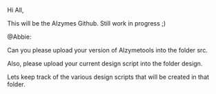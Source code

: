 Hi All,

This will be the AIzymes Github. Still work in progress ;)

@Abbie:

  Can you please upload your version of AIzymetools into the folder src.

  Also, please upload your current design script into the folder design.

  Lets keep track of the various design scripts that will be created in that folder.
